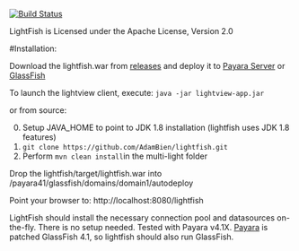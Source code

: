 [![Build Status](https://travis-ci.org/AdamBien/lightfish.svg?branch=travisci)](https://travis-ci.org/AdamBien/lightfish)

LightFish is Licensed under the Apache License, Version 2.0

#Installation:

Download the lightfish.war from [releases](https://github.com/AdamBien/lightfish/releases) and deploy it to [Payara Server](http://www.payara.fish) or [GlassFish](https://glassfish.java.net)

To launch the lightview client, execute: `java -jar lightview-app.jar` 

or from source:

0. Setup JAVA_HOME to point to JDK 1.8 installation (lightfish uses JDK 1.8 features)
1. `git clone https://github.com/AdamBien/lightfish.git`
2. Perform `mvn clean install`in the multi-light folder

Drop the lightfish/target/lightfish.war into /payara41/glassfish/domains/domain1/autodeploy

Point your browser to: http://localhost:8080/lightfish

LightFish should install the necessary connection pool and datasources on-the-fly. There is no setup needed. Tested with Payara v4.1X. [Payara](http://www.payara.fish) is patched GlassFish 4.1, so lightfish should also run GlassFish.

